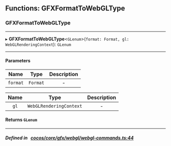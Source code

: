 ## Functions: GFXFormatToWebGLType

### GFXFormatToWebGLType


___
▸ **GFXFormatToWebGLType**<`GLenum`\>(`format: Format, gl: WebGLRenderingContext`): `GLenum`
___


#### Parameters

| Name | Type | Description |
| :------: | :------: | :------: |
| `format` | `Format` | - |

| Name | Type | Description |
| :------: | :------: | :------: |
| `gl` | `WebGLRenderingContext` | - |


#### Returns `GLenum` 
___


##### Defined in &nbsp;   [cocos/core/gfx/webgl/webgl-commands.ts:44](https://github.com/cocos-creator/engine/blob/c7bf6b8a9/cocos/core/gfx/webgl/webgl-commands.ts#L44)&nbsp;
